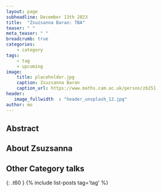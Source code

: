 ```yaml
---
layout: page
subheadline: December 13th 2023 
title:  "Zsuzsanna Baran: TBA"
teaser: " "
meta_teaser: " "
breadcrumb: true
categories:
    - category
tags:
    - tag
    - upcoming
image:
    title: placeholder.jpg
    caption: Zsuzsanna Baran
    caption_url: https://www.maths.cam.ac.uk/person/zb251
header:
   image_fullwidth  : "header_unsplash_12.jpg"
author: mo
---
```



## Abstract

## About Zsuzsanna


## Other Category talks
{: .t60 }
{% include list-posts tag='tag' %}
